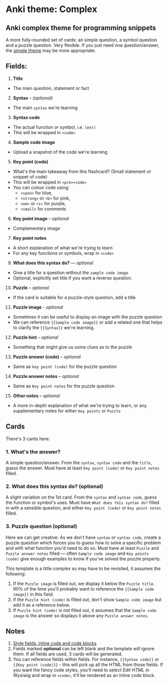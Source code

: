 # Anki theme: Complex
## Anki complex theme for programming snippets

A more fully-rounded set of cards: an simple question, a symbol question and a puzzle question. Very flexible. If you just need one question/answer, the [simple theme](../simple/README.md) may be more appropriate.

## Fields:

1. **Title**
  - The main question, statement or fact
2. **Syntax** – *(optional)*
  - The main `syntax` we're learning
3. **Syntax code**
  - The actual function or symbol, i.e. `len()`
  - This will be wrapped in `<code>`
4. **Sample code image**
  - Upload a snapshot of the code we're learning
5. **Key point (code)**
  - What's the main takeaway from this flashcard? (Small statement or snippet of code)
  - This will be wrapped in `<pre><code>`
  - You can colour code using:
    - `<span>` for blue,
    - `<strong>` or `<b>` for pink,
    - `<em>` or `<i>` for purple,
    - `<small>` for comments
6. **Key point image** – *optional*
  - Complementary image
7. **Key point notes**
  - A short explanation of what we're trying to learn
  - For any key functions or symbols, wrap in `<code>`
9. **What does this syntax do?** — *optional*
  - Give a title for a question without the `sample code image`
  - Optional, explicitly set title if you want a reverse question.
10. **Puzzle** – *optional*
  - If the card is suitable for a puzzle-style question, add a title
11. **Puzzle image** - *optional*
  - Sometimes it can be useful to display an image with the puzzle question
  - We can reference `{{Sample code image}}` or add a related one that helps to clarify the `{{Syntax}}` we're learning.
12. **Puzzle hint** – *optional*
  - Something that might give us some clues as to the puzzle
13. **Puzzle answer (code)** – *optional*
  - Same as `key point (code)` for the puzzle question
14. **Puzzle answer notes** – *optional*
  - Same as `Key point notes` for the puzzle question
15. **Other notes** – *optional*
  - A more in-depth explanation of what we're trying to learn, or any supplementary notes for either `Key points` or `Puzzle`


## Cards

There's 3 cards here:

### 1. What's the answer?

A simple question/answer. From the `syntax`, `syntax code` and the `title`, guess the answer. Must have at least `Key point (code)` or `Key point notes` filled.

### 2. What does this syntax do? (optional)

A slight variation on the 1st card. From the `syntax` and `syntax code`, guess the function or symbol's uses. Must have `What does this syntax do?` filled in with a sensible question, and either `Key point (code)` or `Key point notes` filled.

### 3. Puzzle question (optional)

Here we can get creative. As we don't have `syntax` or `syntax code`, create a puzzle question which forces you to guess how to solve a specific problem and with what function you'd need to do so. Must have at least `Puzzle` and `Puzzle answer notes` filled — often `Sample code image` and `Key points (code)` give enough examples to know if you've solved the puzzle properly.

This template is a little complex so may have to be revisited, it assumes the following:

1. If the `Puzzle image` is filled out, we display it below the `Puzzle title`. 90% of the time you'll probably want to reference the `{{Sample code image}}` in this field.
2. If the `Puzzle hint (code)` is filled out, don't show `Sample code image` but add it as a reference below.
3. If `Puzzle hint (code)` is not filled out, it assumes that the `Sample code image` is the answer so displays it above any `Puzzle answer notes`.


## Notes

1. [Style fields, inline code and code blocks](../../README.md)
2. Fields marked **optional** can be left blank and the template will ignore them. If all fields are used, 3 cards will be generated.
3. You can reference fields within fields. For instance, `{{Syntax code}}` or `{{Key point (code)}}` - this will pick up all the HTML from those fields. If you want the fancy code styles, you'll need to select *Edit HTML* in Wysiwig and wrap in `<code>`, it'll be rendered as an inline code block.
